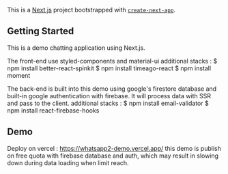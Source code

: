 This is a [Next.js](https://nextjs.org/) project bootstrapped with [`create-next-app`](https://github.com/vercel/next.js/tree/canary/packages/create-next-app).

## Getting Started

This is a demo chatting application using Next.js.

The front-end use styled-components and material-ui
additional stacks :
$ npm install better-react-spinkit
$ npm install timeago-react
$ npm install moment

The back-end is built into this demo using google's firestore database and built-in google authentication with firebase. It will process data with SSR and pass to the client.
additional stacks :
$ npm install email-validator
$ npm install react-firebase-hooks

## Demo

Deploy on vercel : https://whatsapp2-demo.vercel.app/
this demo is publish on free quota with firebase database and auth, which may result in slowing down during data loading when limit reach.
